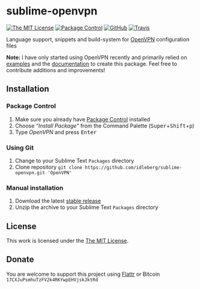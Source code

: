 # sublime-openvpn

[![The MIT License](https://img.shields.io/badge/license-MIT-orange.svg?style=flat-square)](http://opensource.org/licenses/MIT)
[![Package Control](https://packagecontrol.herokuapp.com/downloads/OpenVPN.svg?style=flat-square)](https://packagecontrol.io/packages/OpenVPN)
[![GitHub](https://img.shields.io/github/release/idleberg/sublime-openvpn.svg?style=flat-square)](https://github.com/idleberg/sublime-openvpn/releases)
[![Travis](https://img.shields.io/travis/idleberg/sublime-openvpn.svg?style=flat-square)](https://travis-ci.org/idleberg/sublime-openvpn)

Language support, snippets and build-system for [OpenVPN](https://github.com/OpenVPN/openvpn) configuration files

**Note:** I have only started using OpenVPN recently and primarily relied on [examples](https://github.com/OpenVPN/openvpn/tree/master/sample/sample-config-files) and the [documentation](https://openvpn.net/vpn-server-resources/) to create this package. Feel free to contribute additions and improvements!

## Installation

### Package Control

1. Make sure you already have [Package Control](https://packagecontrol.io/) installed
2. Choose *“Install Package”* from the Command Palette (<kbd>Super</kbd>+<kbd>Shift</kbd>+<kbd>p</kbd>)
3. Type *OpenVPN* and press <kbd>Enter</kbd>

### Using Git

1. Change to your Sublime Text `Packages` directory
2. Clone repository `git clone https://github.com/idleberg/sublime-openvpn.git 'OpenVPN'`

### Manual installation

1. Download the latest [stable release](https://github.com/idleberg/sublime-openvpn/releases)
2. Unzip the archive to your Sublime Text `Packages` directory

## License

This work is licensed under the [The MIT License](LICENSE).

## Donate

You are welcome to support this project using [Flattr](https://flattr.com/submit/auto?user_id=idleberg&url=https://github.com/idleberg/sublime-openvpn) or Bitcoin `17CXJuPsmhuTzFV2k4RKYwpEHVjskJktRd`
